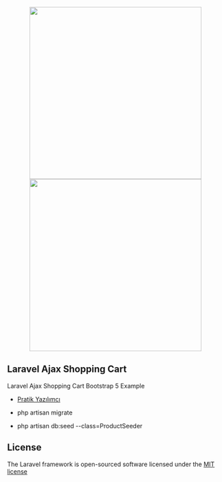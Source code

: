 <p align="center">  <a  href="https://wwwpratikyazilimci.com"><img src="https://www.pratikyazilimci.com/images/site/logo2.png" width="400"></a>
 <a href="https://laravel.com/"><img src="https://travis-ci.org/laravel/framework.svgg" width="400"></a> </p>

## Laravel Ajax Shopping Cart

Laravel Ajax Shopping Cart Bootstrap 5 Example

- [Pratik Yazılımcı](https://www.pratikyazilimci.com)


-  php artisan migrate
-  php artisan db:seed --class=ProductSeeder



## License

The Laravel framework is open-sourced software licensed under the [MIT license](https://opensource.org/licenses/MIT)
